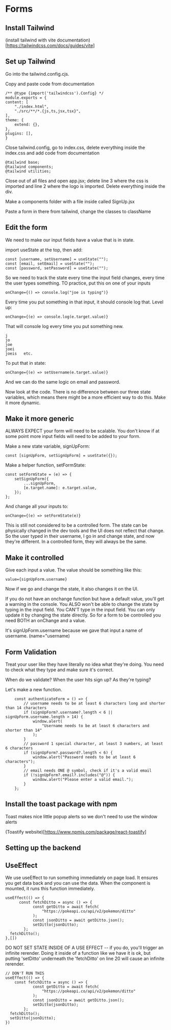 # Forms

## Install Tailwind

(install tailwind with vite documentation)[https://tailwindcss.com/docs/guides/vite]

## Set up Tailwind

Go into the tailwind.config.cjs.

Copy and paste code from documentation

    /** @type {import('tailwindcss').Config} */
    module.exports = {
    content: [
        "./index.html",
        "./src/**/*.{js,ts,jsx,tsx}",
    ],
    theme: {
        extend: {},
    },
    plugins: [],
    }

Close tailwind.config, go to index.css, delete everything inside the index.css and add code from documentation

    @tailwind base;
    @tailwind components;
    @tailwind utilities;

Close out of all files and open app.jsx; delete line 3 where the css is imported and line 2 where the logo is imported. Delete everything inside the div.

Make a components folder with a file inside called SignUp.jsx

Paste a form in there from tailwind, change the classes to className

## Edit the form

We need to make our input fields have a value that is in state.

import useState at the top, then add:

    const [username, setUsername] = useState("");
    const [email, setEmail] = useState("");
    const [password, setPassword] = useState("");

So we need to track the state every time the input field changes, every time the user types something. TO practice, put this on one of your inputs

    onChange={() => console.log("joe is typing")}

Every time you put something in that input, it should console log that. Level up:

    onChange={(e) => console.log(e.target.value)}

That will console log every time you put something new.

    j
    jo
    joe
    joei
    joeis   etc.

To put that in state:

    onChange={(e) => setUsername(e.target.value)}

And we can do the same logic on email and password.

Now look at the code. There is no difference between our three state variables, which means there might be a more efficient way to do this. Make it more dynamic.

## Make it more generic

ALWAYS EXPECT your form will need to be scalable. You don't know if at some point more input fields will need to be added to your form.

Make a new state variable, signUpForm:

    const [signUpForm, setSignUpForm] = useState({});

Make a helper function, setFormState:

    const setFormState = (e) => {
    	setSignUpForm({
    		...signUpForm,
    		[e.target.name]: e.target.value,
    	});
    };

And change all your inputs to:

    onChange={(e) => setFormState(e)}

This is still not considered to be a controlled form. The state can be physically changed in the dev tools and the UI does not reflect that change. So the user typed in their username, I go in and change state, and now they're different. In a controlled form, they will always be the same.

## Make it controlled

Give each input a value. The value should be something like this:

    value={signUpForm.username}

Now if we go and change the state, it also changes it on the UI.

If you do not have an onchange function but have a default value, you'll get a warning in the console. You ALSO won't be able to change the state by typing in the input field. You CAN'T type in the input field. You can only update it by changing the state directly. So for a form to be controlled you need BOTH an onChange and a value.

It's signUpForm.username because we gave that input a name of username. (name="username)

## Form Validation

Treat your user like they have literally no idea what they're doing. You need to check what they type and make sure it's correct.

When do we validate? When the user hits sign up? As they're typing?

Let's make a new function.

    	const authenticateForm = () => {
            // username needs to be at least 6 characters long and shorter than 14 characters
            if (signUpForm?.username?.length < 6 || signUpForm.username.length > 14) {
                window.alert(
                    "Username needs to be at least 6 characters and shorter than 14"
                );
            }
            // password 1 special character, at least 3 numbers, at least 6 characters
            if (signUpForm?.password?.length < 6) {
                window.alert("Password needs to be at least 6 characters");
            }
            // email needs ONE @ symbol, check if it's a valid email
            if (!signUpForm?.email?.includes("@")) {
                window.alert("Please enter a valid email.");
            }
        };

## Install the toast package with npm

Toast makes nice little popup alerts so we don't need to use the window alerts

(Toastify website)[https://www.npmjs.com/package/react-toastify]

## Setting up the backend

## UseEffect

We use useEffect to run something immediately on page load. It ensures you get data back and you can use the data. When the component is mounted, it runs this function immediately.

    useEffect(() => {
          const fetchDitto = async () => {
    			const getDitto = await fetch(
    				"https://pokeapi.co/api/v2/pokemon/ditto"
    			);
    			const jsonDitto = await getDitto.json();
    			setDitto(jsonDitto);
    		};
      fetchDitto();
    },[])

DO NOT SET STATE INSIDE OF A USE EFFECT -- if you do, you'll trigger an infinite rerender. Doing it inside of a function like we have it is ok, but putting 'setDitto' underneath the 'fetchDitto' on line 20 will cause an infinite rerender.

    // DON'T RUN THIS
    useEffect(() => {
        const fetchDitto = async () => {
    			const getDitto = await fetch(
    				"https://pokeapi.co/api/v2/pokemon/ditto"
    			);
    			const jsonDitto = await getDitto.json();
    			setDitto(jsonDitto);
    		};
      fetchDitto();
      setDitto(jsonDitto);
    })
